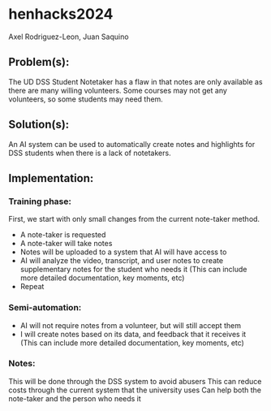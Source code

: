 # henhacks2024
Axel Rodriguez-Leon, Juan Saquino

## Problem(s): 
The UD DSS Student Notetaker has a flaw in that notes are only available as there are many willing volunteers. Some courses may not get any volunteers, so some students may need them. 
## Solution(s):
An AI system can be used to automatically create notes and highlights for DSS students when there is a lack of notetakers.


## Implementation: 
### Training phase:
First, we start with only small changes from the current note-taker method.

- A note-taker is requested
- A note-taker will take notes
- Notes will be uploaded to a system that AI will have access to
- AI will analyze the video, transcript, and user notes to create supplementary notes for the student who needs it (This can include more detailed documentation, key moments, etc)
- Repeat

### Semi-automation:
- AI will not require notes from a volunteer, but will still accept them
- I will create notes based on its data, and feedback that it receives it (This can include more detailed documentation, key moments, etc)


### Notes:
This will be done through the DSS system to avoid abusers
This can reduce costs through the current system that the university uses
Can help both the note-taker and the person who needs it
